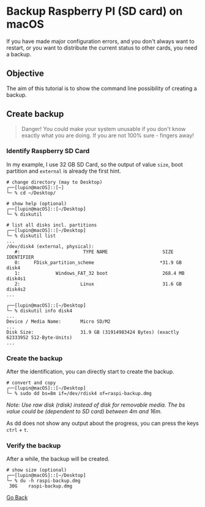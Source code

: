 # Backup Raspberry PI (SD card) on macOS

If you have made major configuration errors, and you don't always want to restart, or you want to distribute the current status to other cards, you need a backup.

## Objective

The aim of this tutorial is to show the command line possibility of creating a backup.

## Create backup

> Danger! You could make your system unusable if you don't know exactly what you are doing. If you are not 100% sure - fingers away!

### Identify Raspberry SD Card

In my example, I use 32 GB SD Card, so the output of value `size`, boot partition and `external` is already the first hint.

```shell
# change directory (may to Desktop)
┌──[lupin@macOS]::[~]
└─ % cd ~/Desktop/

# show help (optional)
┌──[lupin@macOS]::[~/Desktop]
└─ % diskutil

# list all disks incl. partitions
┌──[lupin@macOS]::[~/Desktop]
└─ % diskutil list
...
/dev/disk4 (external, physical):
   #:                       TYPE NAME                    SIZE       IDENTIFIER
   0:     FDisk_partition_scheme                        *31.9 GB    disk4
   1:             Windows_FAT_32 boot                    268.4 MB   disk4s1
   2:                      Linux                         31.6 GB    disk4s2
...

┌──[lupin@macOS]::[~/Desktop]
└─ % diskutil info disk4
...
Device / Media Name:       Micro SD/M2
...
Disk Size:                 31.9 GB (31914983424 Bytes) (exactly 62333952 512-Byte-Units)
...
```

### Create the backup

After the identification, you can directly start to create the backup.

```shell
# convert and copy
┌──[lupin@macOS]::[~/Desktop]
└─ % sudo dd bs=8m if=/dev/rdisk4 of=raspi-backup.dmg
```

_Note: Use raw disk (rdisk) instead of disk for removable media. The bs value could be (dependent to SD card) between 4m and 16m._

As dd does not show any output about the progress, you can press the keys `ctrl` + `t`.

### Verify the backup

After a while, the backup will be created.

```shell
# show size (optional)
┌──[lupin@macOS]::[~/Desktop]
└─ % du -h raspi-backup.dmg 
 30G	raspi-backup.dmg
```

[Go Back](../../readme.md)

